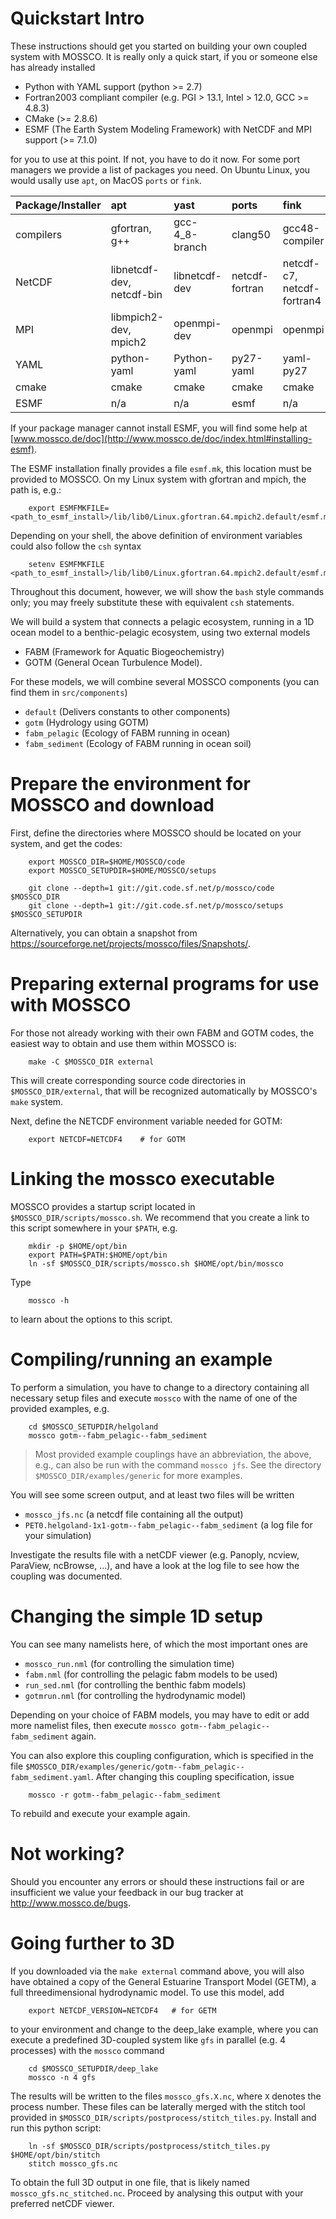 # Quickstart Intro

These instructions should get you started on building your own coupled system with
MOSSCO. It is really only a quick start, if you or someone else has already installed

- Python with YAML support (python >= 2.7)
- Fortran2003 compliant compiler (e.g. PGI > 13.1, Intel > 12.0, GCC >= 4.8.3)
- CMake (>= 2.8.6)
- ESMF (The Earth System Modeling Framework) with NetCDF and MPI support (>= 7.1.0)

for you to use at this point. If not, you have to do it now.  For some port managers
we provide a list of packages you need.  On Ubuntu Linux, you would usally use `apt`,
on MacOS `ports` or `fink`.

| Package/Installer | apt                       | yast           | ports          | fink                       | conda |
| ----------------- |:------------------------- |:-------------- |:-------------- |:-------------------------- |:----- |
| compilers         | gfortran, g++             | gcc-4_8-branch | clang50        | gcc48-compiler             |       |
| NetCDF            | libnetcdf-dev, netcdf-bin | libnetcdf-dev  | netcdf-fortran | netcdf-c7, netcdf-fortran4 |       |
| MPI               | libmpich2-dev, mpich2     | openmpi-dev    | openmpi        | openmpi                    |       |
| YAML              | python-yaml               | Python-yaml    | py27-yaml      | yaml-py27                  |       |
| cmake             | cmake                     | cmake          | cmake          | cmake                      |       |
| ESMF              | n/a                       | n/a            | esmf           | n/a                        | esmf  |

If your package manager cannot install ESMF, you will find some help at
[www.mossco.de/doc](http://www.mossco.de/doc/index.html#installing-esmf).

The ESMF installation finally provides a file `esmf.mk`, this location must be
provided to MOSSCO.  On my Linux system with gfortran and mpich, the path is, e.g.:

		export ESMFMKFILE=<path_to_esmf_install>/lib/lib0/Linux.gfortran.64.mpich2.default/esmf.mk

Depending on your shell, the above definition of environment variables could also
follow the `csh` syntax

		setenv ESMFMKFILE <path_to_esmf_install>/lib/lib0/Linux.gfortran.64.mpich2.default/esmf.mk

Throughout this document, however, we will show the `bash` style commands only;
you may freely substitute these with equivalent `csh` statements.

We will build a system that connects a pelagic ecosystem, running in a 1D ocean
model to a benthic-pelagic ecosystem, using two external models

- FABM (Framework for Aquatic Biogeochemistry)
- GOTM (General Ocean Turbulence Model).

For these models, we will combine several MOSSCO components (you can find them in
`src/components`)

- `default` (Delivers constants to other components)
- `gotm`     (Hydrology using GOTM)
- `fabm_pelagic` (Ecology of FABM running in ocean)
- `fabm_sediment` (Ecology of FABM running in ocean soil)

# Prepare the environment for MOSSCO and download

First, define the directories where MOSSCO should be located on your system, and
get the codes:

		export MOSSCO_DIR=$HOME/MOSSCO/code
		export MOSSCO_SETUPDIR=$HOME/MOSSCO/setups

		git clone --depth=1 git://git.code.sf.net/p/mossco/code $MOSSCO_DIR
		git clone --depth=1 git://git.code.sf.net/p/mossco/setups $MOSSCO_SETUPDIR

Alternatively, you can obtain a snapshot from https://sourceforge.net/projects/mossco/files/Snapshots/.

# Preparing external programs for use with MOSSCO

For those not already working with their own FABM and GOTM codes, the easiest way
to obtain and use them within MOSSCO is:

		make -C $MOSSCO_DIR external

This will create corresponding source code directories in `$MOSSCO_DIR/external`,
that will be recognized automatically by MOSSCO's `make` system.

Next, define the NETCDF environment variable needed for GOTM:

		export NETCDF=NETCDF4    # for GOTM

# Linking the mossco executable

MOSSCO provides a startup script located in `$MOSSCO_DIR/scripts/mossco.sh`.  We
recommend that you create a link to this script somewhere in your `$PATH`, e.g.

		mkdir -p $HOME/opt/bin
		export PATH=$PATH:$HOME/opt/bin
		ln -sf $MOSSCO_DIR/scripts/mossco.sh $HOME/opt/bin/mossco

Type

		mossco -h

to learn about the options to this script.

# Compiling/running an example

To perform a simulation, you have to change to a directory containing all
necessary setup files and execute `mossco` with the name of one of the provided
examples, e.g.

		cd $MOSSCO_SETUPDIR/helgoland
		mossco gotm--fabm_pelagic--fabm_sediment

> Most provided example couplings have an abbreviation, the above, e.g., can also
> be run with the command `mossco jfs`.  See the directory
> `$MOSSCO_DIR/examples/generic` for more examples.

You will see some screen output, and at least two files will be written

- `mossco_jfs.nc` (a netcdf file containing all the output)
- `PET0.helgoland-1x1-gotm--fabm_pelagic--fabm_sediment` (a log file for your simulation)

Investigate the results file with a netCDF viewer (e.g. Panoply, ncview,
ParaView, ncBrowse, ...), and have a look at the log file to see how the
coupling was documented.

# Changing the simple 1D setup

You can see many namelists here, of which the most important ones are

- `mossco_run.nml` (for controlling the simulation time)
- `fabm.nml` (for controlling the pelagic fabm models to be used)
- `run_sed.nml` (for controlling the benthic fabm models)
- `gotmrun.nml` (for controlling the hydrodynamic model)

Depending on your choice of FABM models, you may have to edit or add more namelist
files, then execute `mossco gotm--fabm_pelagic--fabm_sediment` again.

You can also explore this coupling configuration, which is specified in the file `$MOSSCO_DIR/examples/generic/gotm--fabm_pelagic--fabm_sediment.yaml`.
After changing this coupling specification, issue

		mossco -r gotm--fabm_pelagic--fabm_sediment

To rebuild and execute your example again.

# Not working?

Should you encounter any errors or should these instructions fail or are
insufficient we value your feedback in our bug tracker at <http://www.mossco.de/bugs>.

# Going further to 3D

If you downloaded via the `make external` command above, you will also have
obtained a copy of the General Estuarine Transport Model (GETM), a full
threedimensional hydrodynamic model.  To use this model, add

		export NETCDF_VERSION=NETCDF4   # for GETM

to your environment and change to the deep_lake example, where you can execute
a predefined 3D-coupled system like `gfs` in parallel (e.g. 4 processes) with
the `mossco` command

		cd $MOSSCO_SETUPDIR/deep_lake
		mossco -n 4 gfs

The results will be written to the files `mossco_gfs.X.nc`, where `X` denotes the
process number.  These files can be laterally merged with the stitch tool provided in `$MOSSCO_DIR/scripts/postprocess/stitch_tiles.py`. Install and run this python script:

		ln -sf $MOSSCO_DIR/scripts/postprocess/stitch_tiles.py $HOME/opt/bin/stitch
		stitch mossco_gfs.nc

To obtain the full 3D output in one file, that is likely named
 `mossco_gfs.nc_stitched.nc`.  Proceed by analysing this output with your
 preferred netCDF viewer.
